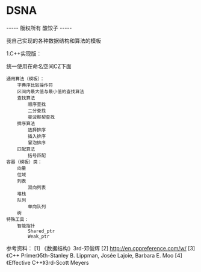 # DSNA

----- 版权所有 酸饺子 -----

我自己实现的各种数据结构和算法的模板


1.C++实现版：

统一使用在命名空间CZ下面

    通用算法（模板）：
        字典序比较操作符
        区间内最大值与最小值的查找算法
        查找算法
            顺序查找
            二分查找
            斐波那契查找
        排序算法
            选择排序
            插入排序
            冒泡排序
        匹配算法
            括号匹配
    容器（模板）类：
        向量
        位域
        列表
            双向列表
        堆栈
        队列
            单向队列
        树
    特殊工具：
        智能指针
            Shared_ptr
            Weak_ptr

参考资料：
[1] 《数据结构》3rd-邓俊辉
[2] http://en.cppreference.com/w/
[3] 《C++ Primer》5th-Stanley B. Lippman, Josée Lajoie, Barbara E. Moo
[4] 《Effective C++》3rd-Scott Meyers
